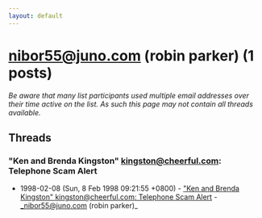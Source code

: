 ```yaml
---
layout: default
---
```


# nibor55@juno.com (robin parker) (1 posts)

_Be aware that many list participants used multiple email addresses over their time active on the list. As such this page may not contain all threads available._

## Threads

### "Ken and Brenda Kingston" <kingston@cheerful.com>: Telephone Scam Alert
+ 1998-02-08 (Sun, 8 Feb 1998 09:21:55 +0800) - ["Ken and Brenda Kingston" <kingston@cheerful.com>: Telephone Scam Alert](/archive/1998/02/f686c0d5fb50a47ff85c7a852910e7c599a946c7fc482f421f155c0fcdcc3bce) - _nibor55@juno.com (robin parker)_

